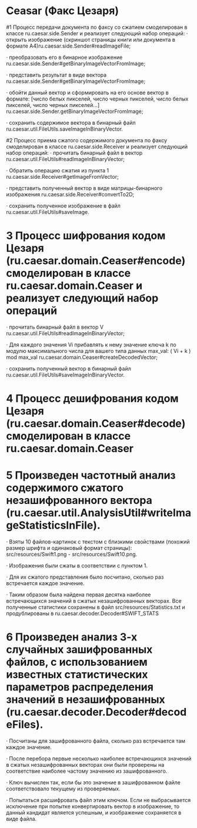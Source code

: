 # Ceasar (Факс Цезаря)

#1 Процесс передачи документа по факсу со сжатием смоделирован в классе ru.caesar.side.Sender и реализует следующий набор операций:
· открыть изображение (скриншот страницы книги или документа в формате А4)ru.caesar.side.Sender#readImageFile;

· преобразовать его в бинарное изображение ru.caesar.side.Sender#getBinaryImageVectorFromImage;

· представить результат в виде вектора ru.caesar.side.Sender#getBinaryImageVectorFromImage;

· обойти данный вектор и сформировать на его основе вектор в формате: 
[число белых пикселей, число черных пикселей, число белых пикселей, число черных пикселей...] ru.caesar.side.Sender.getBinaryImageVectorFromImage;

· сохранить содержимое вектора в бинарный файл ru.caesar.util.FileUtils.saveImageInBinaryVector.

#2 Процесс приема сжатого содержимого документа по факсу смоделирован в классе ru.caesar.side.Receiver и реализует следующий набор операций:
· прочитать бинарный файл в вектор ru.caesar.util.FileUtils#readImageInBinaryVector;

· Обратить операцию сжатия из пункта 1 ru.caesar.side.Receiver#getImageFromVector;

· представить полученный вектор в виде матрицы-бинарного изображения ru.caesar.side.Receiver#convertTo2D;

· сохранить полученное изображение в файл ru.caesar.util.FileUtils#saveImage.

# 3 Процесс шифрования кодом Цезаря (ru.caesar.domain.Ceaser#encode) смоделирован в классе ru.caesar.domain.Ceaser и реализует следующий набор операций
· прочитать бинарный файл в вектор V ru.caesar.util.FileUtils#readImageInBinaryVector;

· Для каждого значения Vi прибавлять к нему значение ключа k по модулю максимального числа для вашего типа данных max_val: ( Vi + k ) mod max_val ru.caesar.domain.Ceaser#createDecodedVector;

· сохранить полученный вектор в бинарный файл ru.caesar.util.FileUtils#saveImageInBinaryVector.

# 4 Процесс дешифрования кодом Цезаря (ru.caesar.domain.Ceaser#decode) смоделирован в классе ru.caesar.domain.Ceaser

# 5 Произведен частотный анализ содержимого сжатого незашифрованного вектора (ru.caesar.util.AnalysisUtil#writeImageStatisticsInFile).
· Взяты 10 файлов-картинок с текстом с близкими свойствами (похожий размер шрифта и одинаковый формат страницы): src/resources/Swift1.png - src/resources/Swift10.png.

· Изображения были сжаты в соответствии с пунктом 1.

· Для их сжатого представления было посчитано, сколько раз встречается каждое значение.

· Таким образом была найдена первая десятка наиболее встречающихся значений в сжатых незашифрованных векторах.
Все полученные статистики сохранены в файл src/resources/Statistics.txt и продублированы в ru.caesar.decoder.Decoder#SWIFT_STATS

# 6 Произведен анализ 3-х случайных зашифрованных файлов, с использованием известных статистических параметров распределения значений в незашифрованных (ru.caesar.decoder.Decoder#decodeFiles).
· Посчитаны для зашифрованного файла, сколько раз встречается там каждое значение.

· После перебора первые несколько наиболее встречающихся значений в сжатых незашифрованных векторах 
они были проверены на соответствие наиболее частому значению из зашифрованного.

· Ключ вычислен так, если бы это значение в зашифрованном файле соответствовало текущему из проверяемых.

· Попытаться расшифровать файл этим ключом. Если не выбрасывается исключение при попытке конвертировать 
вектор в изображение, то данный кандидат является успешным, и изображение сохраняется в виде файла.